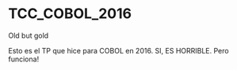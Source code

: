# TCC_COBOL_2016
Old but gold

Esto es el TP que hice para COBOL en 2016. SI, ES HORRIBLE. Pero funciona!
